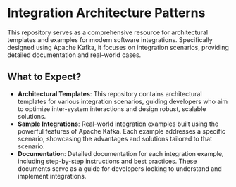 # Integration Architecture Patterns

This repository serves as a comprehensive resource for architectural templates and examples for modern software integrations. Specifically designed using Apache Kafka, it focuses on integration scenarios, providing detailed documentation and real-world cases.

## What to Expect?
- **Architectural Templates**: This repository contains architectural templates for various integration scenarios, guiding developers who aim to optimize inter-system interactions and design robust, scalable solutions.
- **Sample Integrations**: Real-world integration examples built using the powerful features of Apache Kafka. Each example addresses a specific scenario, showcasing the advantages and solutions tailored to that scenario.
- **Documentation**: Detailed documentation for each integration example, including step-by-step instructions and best practices. These documents serve as a guide for developers looking to understand and implement integrations.

